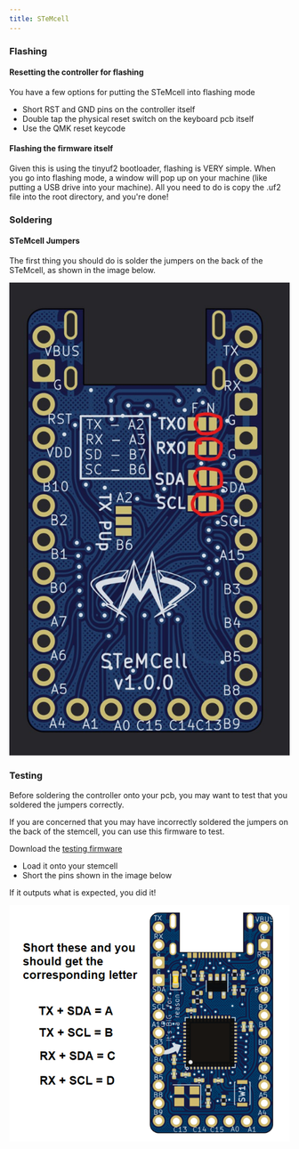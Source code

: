 ```yaml
---
title: STeMcell
---
```


### Flashing

#### Resetting the controller for flashing

You have a few options for putting the STeMcell into flashing mode
* Short RST and GND pins on the controller itself
* Double tap the physical reset switch on the keyboard pcb itself
* Use the QMK reset keycode

#### Flashing the firmware itself

Given this is using the tinyuf2 bootloader, flashing is VERY simple. When you go into flashing mode, a window will pop up on your machine (like putting a USB drive into your machine). All you need to do is copy the .uf2 file into the root directory, and you're done!

### Soldering

#### STeMcell Jumpers

The first thing you should do is solder the jumpers on the back of the STeMcell, as shown in the image below.

![STeMcell jumpers](stemcell-jumpers.jpg?height=300px)

### Testing

Before soldering the controller onto your pcb, you may want to test that you soldered the jumpers correctly.

If you are concerned that you may have incorrectly soldered the jumpers on the back of the stemcell, you can use this firmware to test.

Download the [testing firmware]("./stemcell_jumper_tester_default.uf2")

- Load it onto your stemcell
- Short the pins shown in the image below

If it outputs what is expected, you did it!

![STeMcell short guide](short_guide.png?height=300px)